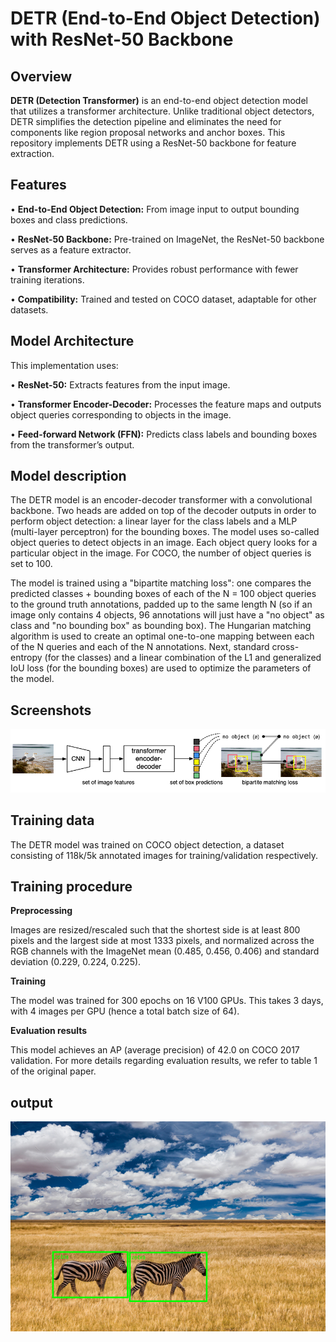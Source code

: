 
# DETR (End-to-End Object Detection) with ResNet-50 Backbone
## Overview
**DETR (Detection Transformer)** is an end-to-end object detection model that utilizes a transformer architecture. Unlike traditional object detectors, DETR simplifies the detection pipeline and eliminates the need for components like region proposal networks and anchor boxes. This repository implements DETR using a ResNet-50 backbone for feature extraction.
## Features
• **End-to-End Object Detection:** From image input to output bounding boxes and class predictions.

• **ResNet-50 Backbone:** Pre-trained on ImageNet, the ResNet-50 backbone serves as a feature extractor.

• **Transformer Architecture:** Provides robust performance with fewer training iterations.

• **Compatibility:** Trained and tested on COCO dataset, adaptable for other datasets.

## Model Architecture
This implementation uses:

•	**ResNet-50:** Extracts features from the input image.

•	**Transformer Encoder-Decoder:** Processes the feature maps and outputs object queries corresponding to objects in the image.

•	**Feed-forward Network (FFN):** Predicts class labels and bounding boxes from the transformer’s output.
## Model description
The DETR model is an encoder-decoder transformer with a convolutional backbone. Two heads are added on top of the decoder outputs in order to perform object detection: a linear layer for the class labels and a MLP (multi-layer perceptron) for the bounding boxes. The model uses so-called object queries to detect objects in an image. Each object query looks for a particular object in the image. For COCO, the number of object queries is set to 100.

The model is trained using a "bipartite matching loss": one compares the predicted classes + bounding boxes of each of the N = 100 object queries to the ground truth annotations, padded up to the same length N (so if an image only contains 4 objects, 96 annotations will just have a "no object" as class and "no bounding box" as bounding box). The Hungarian matching algorithm is used to create an optimal one-to-one mapping between each of the N queries and each of the N annotations. Next, standard cross-entropy (for the classes) and a linear combination of the L1 and generalized IoU loss (for the bounding boxes) are used to optimize the parameters of the model.






## Screenshots

![App Screenshot](https://github.com/Surbhipatil/DETR-End-to-End-Object-Detection-/blob/main/Screenshot%202024-10-14%20182629.png)

## Training data
The DETR model was trained on COCO object detection, a dataset consisting of 118k/5k annotated images for training/validation respectively.
## Training procedure
**Preprocessing**

Images are resized/rescaled such that the shortest side is at least 800 pixels and the largest side at most 1333 pixels, and normalized across the RGB channels with the ImageNet mean (0.485, 0.456, 0.406) and standard deviation (0.229, 0.224, 0.225).

**Training**

The model was trained for 300 epochs on 16 V100 GPUs. This takes 3 days, with 4 images per GPU (hence a total batch size of 64).

**Evaluation results**

This model achieves an AP (average precision) of 42.0 on COCO 2017 validation. For more details regarding evaluation results, we refer to table 1 of the original paper.

## output

![App Screenshot](https://github.com/Surbhipatil/DETR-End-to-End-Object-Detection-/blob/main/10_pactical_output.PNG)

